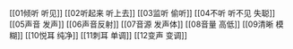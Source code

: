 [[01倾听 听见]]
[[02听起来 听上去]]
[[03监听 偷听]]
[[04不听 听不见 失聪]]
[[05声音 发声]]
[[06声音反射]]
[[07音源 发声体]]
[[08音量 高低]]
[[09清晰 模糊]]
[[10悦耳 纯净]]
[[11刺耳 单调]]
[[12变声 变调]]






